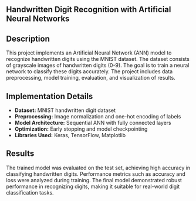 ## Handwritten Digit Recognition with Artificial Neural Networks

## Description

This project implements an Artificial Neural Network (ANN) model to recognize handwritten digits using the MNIST dataset. The dataset consists of grayscale images of handwritten digits (0-9). The goal is to train a neural network to classify these digits accurately. The project includes data preprocessing, model training, evaluation, and visualization of results.

## Implementation Details

- **Dataset:** MNIST handwritten digit dataset
- **Preprocessing:** Image normalization and one-hot encoding of labels
- **Model Architecture:** Sequential ANN with fully connected layers
- **Optimization:** Early stopping and model checkpointing
- **Libraries Used:** Keras, TensorFlow, Matplotlib

## Results

The trained model was evaluated on the test set, achieving high accuracy in classifying handwritten digits. Performance metrics such as accuracy and loss were analyzed during training. The final model demonstrated robust performance in recognizing digits, making it suitable for real-world digit classification tasks.
